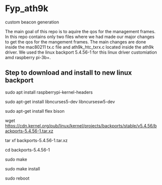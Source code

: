 # Fyp_ath9k
custom beacon generation

The main goal of this repo is to aquire the qos for the management frames.
In this repo contains only two files where we had made our major changes to get the 
qos for the mangement frames. The main changes are done inside the mac80211 tx.c file and 
ath9k_htc_txrx.c located inside the ath9k driver. We used the linux backport 5.4.56-1 for this linux driver customiation amd 
raspberry pi-3b+.

## Step to download and install to new linux backport

  sudo apt install raspberrypi-kernel-headers
  
  sudo apt-get install libncurses5-dev libncursesw5-dev
  
  sudo apt-get install flex bison
  
  wget https://cdn.kernel.org/pub/linux/kernel/projects/backports/stable/v5.4.56/backports-5.4.56-1.tar.xz
  
  tar xf backports-5.4.56-1.tar.xz
  
  cd backports-5.4.56-1
  
  sudo make
  
  sudo make install
  
  sudo reboot
  
